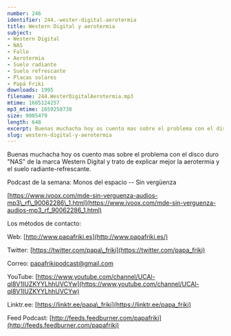 ```yaml
---
number: 246
identifier: 244.-wester-digital-aerotermia
title: Western Digital y aerotermia
subject:
- Western Digital
- NAS
- Fallo
- Aerotermia
- Suelo radiante
- Suelo refrescante
- Placas solares
- Papá Friki
downloads: 1995
filename: 244.WesterDigitalAerotermia.mp3
mtime: 1685124257
mp3_mtime: 1659250738
size: 9005479
length: 648
excerpt: Buenas muchacha hoy os cuento mas sobre el problema con el disco duro &quot;NAS&quot; de la marca Western Digital y trato de explicar mejor la aerotermia y el suelo radiante-refrescante
slug: western-digital-y-aerotermia
---
```

Buenas muchacha hoy os cuento mas sobre el problema con el disco duro "NAS" de la marca Western Digital y trato de explicar mejor la aerotermia y el suelo radiante-refrescante.

Podcast de la semana: Monos del espacio -- Sin vergüenza

[https://www.ivoox.com/mde-sin-verguenza-audios-mp3\_rf\_90062286\_1.html](https://www.ivoox.com/mde-sin-verguenza-audios-mp3_rf_90062286_1.html)

Los métodos de contacto:

Web: [http://www.papafriki.es](http://www.papafriki.es/)

Twitter: [https://twitter.com/papa\_friki](https://twitter.com/papa_friki)

Correo: [papafrikipodcast@gmail.com](https://archive.org/details/papafrikipodast@gmail.com)

YouTube: [https://www.youtube.com/channel/UCAl-ql8V1IUZKYYLhhUVCYw](https://www.youtube.com/channel/UCAl-ql8V1IUZKYYLhhUVCYw)

Linktr.ee: [https://linktr.ee/papa\_friki](https://linktr.ee/papa_friki)

Feed Podcast: [http://feeds.feedburner.com/papafriki](http://feeds.feedburner.com/papafriki)